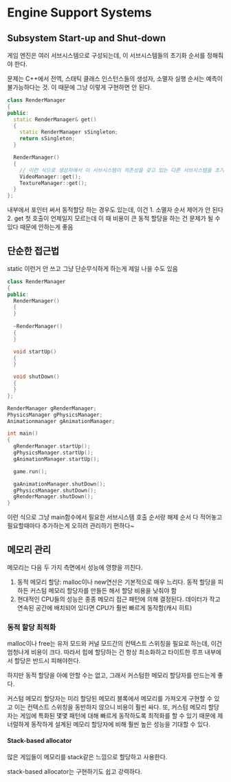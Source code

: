 # Engine Support Systems

## Subsystem Start-up and Shut-down

게임 엔진은 여러 서브시스템으로 구성되는데, 이 서브시스템들의 초기화 순서를 정해줘야 한다.

문제는 C++에서 전역, 스태틱 클래스 인스턴스들의 생성자, 소멸자 실행 순서는 예측이 불가능하다는 것. 이 때문에 그냥 이렇게 구현하면 안 된다.

```C++
class RenderManager
{
public:
  static RenderManager& get()
  {
    static RenderManager sSingleton;
    return sSingleton;
  }

  RenderManager()
  {
    // 이런 식으로 생성자에서 이 서브시스템이 의존성을 갖고 있는 다른 서브시스템을 초기화시켜준다.
    VideoManager::get();
    TextureManager::get();
  }
};
```

내부에서 포인터 써서 동적할당 하는 경우도 있는데, 이건 1. 소멸자 순서 제어가 안 된다 2. get 첫 호출이 언제일지 모르는데 이 때 비용이 큰 동적 할당을 하는 건 문제가 될 수 있다 때문에 안하는게 좋음

## 단순한 접근법

static 이런거 안 쓰고 그냥 단순무식하게 하는게 제일 나을 수도 있음

```C++
class RenderManager
{
public:
  RenderManager()
  {
  }
  
  ~RenderManager()
  {
  }

  void startUp()
  {
  }

  void shutDown()
  {
  }
};

RenderManager gRenderManager;
PhysicsManager gPhysicsManager;
Animationmanager gAnimationManager;

int main()
{
  gRenderManager.startUp();
  gPhysicsManager.startUp();
  gAnimationManager.startUp();

  game.run();

  gaAnimationManager.shutDown();
  gPhysicsManager.shutDown();
  gRenderManager.shutDown();
}

```

이런 식으로 그냥 main함수에서 필요한 서브시스템 호출 순서랑 해제 순서 다 적어놓고 필요할때마다 추가하는게 오히려 관리하기 편하다~

## 메모리 관리

메모리는 다음 두 가지 측면에서 성능에 영향을 끼친다.

1. 동적 메모리 할당: malloc이나 new연산은 기본적으로 매우 느리다. 동적 할당을 피하든 커스텀 메모리 할당자를 만들든 해서 할당 비용을 낮춰야 함
2. 현대적인 CPU들의 성능은 종종 메모리 접근 패턴에 의해 결정된다. 데이터가 작고 연속된 공간에 배치되어 있다면 CPU가 훨씬 빠르게 동작함(캐시 히트)

### 동적 할당 최적화

malloc이나 free는 유저 모드와 커널 모드간의 컨텍스트 스위칭을 필요로 하는데, 이건 엄청나게 비용이 크다. 따라서 힙에 할당하는 건 항상 최소화하고 타이트한 루프 내부에서 할당은 반드시 피해야한다.

하지만 동적 할당을 아예 안할 수는 없고, 그래서 커스텀한 메모리 할당자를 만드는게 좋다.

커스텀 메모리 할당자는 미리 할당된 메모리 블록에서 메모리를 가져오게 구현할 수 있고 이는 컨텍스트 스위칭을 동반하지 않으니 비용이 훨씬 싸다.  또, 커스텀 메모리 할당자는 게임에 특화된 몇몇 패턴에 대해 빠르게 동작하도록 최적화를 할 수 있기 때문에 제너럴하게 동작하게 설계된 메모리 할당자에 비해 훨씬 높은 성능을 기대할 수 있다.

#### Stack-based allocator

많은 게임들이 메모리를 stack같은 느낌으로 할당하고 사용한다.

stack-based allocator는 구현하기도 쉽고 강력하다.

